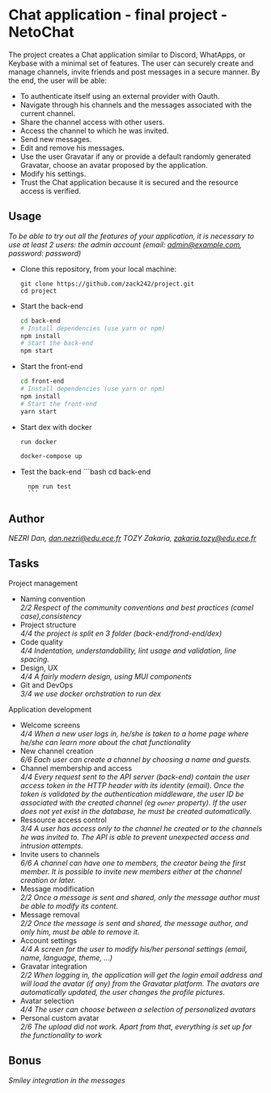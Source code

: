 
# Chat application - final project - NetoChat

The project creates a Chat application similar to Discord, WhatApps, or Keybase with a minimal set of features. The user can securely create and manage channels, invite friends and post messages in a secure manner. By the end, the user will be able:

* To authenticate itself using an external provider with Oauth.
* Navigate through his channels and the messages associated with the current channel.
* Share the channel access with other users.
* Access the channel to which he was invited.
* Send new messages.
* Edit and remove his messages.
* Use the user Gravatar if any or provide a default randomly generated Gravatar, choose an avatar proposed by the application.
* Modify his settings.
* Trust the Chat application because it is secured and the resource access is verified.


## Usage

*To be able to try out all the features of your application, it is necessary to use at least 2 users: the admin account (email: admin@example.com, password: password)*

* Clone this repository, from your local machine:
  ```
  git clone https://github.com/zack242/project.git
  cd project
  ```
* Start the back-end
  ```bash
  cd back-end
  # Install dependencies (use yarn or npm)
  npm install
  # Start the back-end
  npm start
  ```
* Start the front-end
  ```bash
  cd front-end
  # Install dependencies (use yarn or npm)
  npm install
  # Start the front-end
  yarn start
  ```

* Start dex with docker
    ```bash
    run docker

    docker-compose up
    ```

* Test the back-end
        ```bash
        cd back-end

        npm run test
        ```

## Author

*NEZRI Dan, dan.nezri@edu.ece.fr*
*TOZY Zakaria, zakaria.tozy@edu.ece.fr*

## Tasks

Project management

* Naming convention   
  *2/2 Respect of the community conventions and best practices (camel case),consistency*
* Project structure   
  *4/4 the project is split en 3 folder (back-end/frond-end/dex)*
* Code quality   
  *4/4 Indentation, understandability, lint usage and validation, line spacing.*
* Design, UX   
  *4/4 A fairly modern design, using MUI components*
* Git and DevOps   
  *3/4 we use docker orchstration to run dex*

Application development

* Welcome screens   
  *4/4 When a new user logs in, he/she is taken to a home page where he/she can learn more about the chat functionality*
* New channel creation   
  *6/6 Each user can create a channel by choosing a name and guests.*
* Channel membership and access   
  *4/4 Every request sent to the API server (back-end) contain the user access token in the HTTP header with its identity (email). Once the token is validated by the authentication middleware, the user ID be associated with the created channel (eg `owner` property). If the user does not yet exist in the database, he must be created automatically.*
* Ressource access control   
  *3/4 A user has access only to the channel he created or to the channels he was invited to. The API is able to prevent unexpected access and intrusion attempts.*
* Invite users to channels   
  *6/6 A channel can have one to  members, the creator being the first member. It is possible to invite new members either at the channel creation or later.*
* Message modification   
  *2/2 Once a message is sent and shared, only the message author must be able to modify its content.*
* Message removal   
  *2/2   Once the message is sent and shared, the message author, and only him, must be able to remove it.*
* Account settings   
  *4/4 A screen for the user to modify his/her personal settings (email, name, language, theme, ...)*
* Gravatar integration   
  *2/2 When logging in, the application will get the login email address and will load the avatar (if any) from the Gravatar platform. The avatars are automatically updated, the user changes the profile pictures.*
* Avatar selection   
  *4/4 The user can choose between a selection of personalized avatars*
* Personal custom avatar   
  *2/6 The upload did not work. Apart from that, everything is set up for the functionality to work*

## Bonus

*Smiley integration in the messages*
